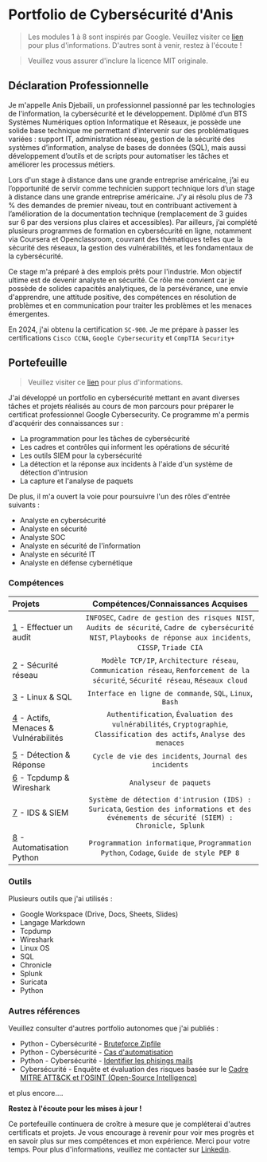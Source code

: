 # Portfolio de Cybersécurité d'Anis
> Les modules 1 à 8 sont inspirés par Google. Veuillez visiter ce [lien](https://www.coursera.org/google-certificates/cybersecurity-certificate) pour plus d'informations. D'autres sont à venir, restez à l'écoute !

> Veuillez vous assurer d'inclure la licence MIT originale.

## Déclaration Professionnelle
Je m'appelle Anis Djebaili, un professionnel passionné par les technologies de l'information, la cybersécurité et le développement. Diplômé d’un BTS Systèmes Numériques option Informatique et Réseaux, je possède une solide base technique me permettant d’intervenir sur des problématiques variées : support IT, administration réseau, gestion de la sécurité des systèmes d’information, analyse de bases de données (SQL), mais aussi développement d’outils et de scripts pour automatiser les tâches et améliorer les processus métiers. 

Lors d'un stage à distance dans une grande entreprise américaine, j’ai eu l’opportunité de servir comme technicien support technique lors d’un stage à distance dans une grande entreprise américaine. J’y ai résolu plus de 73 % des demandes de premier niveau, tout en contribuant activement à l’amélioration de la documentation technique (remplacement de 3 guides sur 6 par des versions plus claires et accessibles). Par ailleurs, j’ai complété plusieurs programmes de formation en cybersécurité en ligne, notamment via Coursera et Openclassroom, couvrant des thématiques telles que la sécurité des réseaux, la gestion des vulnérabilités, et les fondamentaux de la cybersécurité.

Ce stage m'a préparé à des emplois prêts pour l'industrie. Mon objectif ultime est de devenir analyste en sécurité. Ce rôle me convient car je possède de solides capacités analytiques, de la persévérance, une envie d'apprendre, une attitude positive, des compétences en résolution de problèmes et en communication pour traiter les problèmes et les menaces émergentes.

En 2024, j'ai obtenu la certification `SC-900`. Je me prépare à passer les certifications `Cisco CCNA`, `Google Cybersecurity` et `CompTIA Security+`

## Portefeuille
> Veuillez visiter ce [lien](https://www.coursera.org/professional-certificates/google-cybersecurity) pour plus d'informations.

J'ai développé un portfolio en cybersécurité mettant en avant diverses tâches et projets réalisés au cours de mon parcours pour préparer le certificat professionnel Google Cybersecurity. Ce programme m'a permis d'acquérir des connaissances sur :
* La programmation pour les tâches de cybersécurité
* Les cadres et contrôles qui informent les opérations de sécurité
* Les outils SIEM pour la cybersécurité
* La détection et la réponse aux incidents à l'aide d'un système de détection d'intrusion
* La capture et l'analyse de paquets

De plus, il m'a ouvert la voie pour poursuivre l'un des rôles d'entrée suivants :
* Analyste en cybersécurité
* Analyste en sécurité
* Analyste SOC
* Analyste en sécurité de l'information
* Analyste en sécurité IT
* Analyste en défense cybernétique

### Compétences
| Projets | Compétences/Connaissances Acquises |
| :--- |:---:|
| [1](https://github.com/anis-djeb/Anis-Portfolio-Cybersecurite/tree/main/1%20-%20Effectuer%20un%20audit) - Effectuer un audit | `INFOSEC`, `Cadre de gestion des risques NIST`, `Audits de sécurité`, `Cadre de cybersécurité NIST`, `Playbooks de réponse aux incidents`, `CISSP`, `Triade CIA` |
| [2](https://github.com/anis-djeb/Anis-Portfolio-Cybersecurite/tree/main/2%20-%20S%C3%A9curit%C3%A9%20du%20r%C3%A9seau) - Sécurité réseau | `Modèle TCP/IP`,  `Architecture réseau`, `Communication réseau`, `Renforcement de la sécurité`, `Sécurité réseau`, `Réseaux cloud` | 
| [3](https://github.com/anis-djeb/Anis-Portfolio-Cybersecurite/tree/main/3%20-%20Linux%20%26%20SQL) - Linux & SQL | `Interface en ligne de commande`, `SQL`, `Linux`, `Bash` | 
| [4](https://github.com/anis-djeb/Anis-Portfolio-Cybersecurite/tree/main/4%20-%20Actifs%2C%20menaces%20%26%20vuln%C3%A9rabilit%C3%A9s	) - Actifs, Menaces & Vulnérabilités | `Authentification`, `Évaluation des vulnérabilités`, `Cryptographie`, `Classification des actifs`, `Analyse des menaces`|
| [5](https://github.com/anis-djeb/Anis-Portfolio-Cybersecurite/tree/main/5%20-%20D%C3%A9tection%20%26%20r%C3%A9ponse) - Détection & Réponse | `Cycle de vie des incidents`, `Journal des incidents` |
| [6](https://github.com/anis-djeb/Anis-Portfolio-Cybersecurite/tree/main/6%20-%20Tcpdump%20%26%20Wireshark) - Tcpdump & Wireshark | `Analyseur de paquets` | 
| [7](https://github.com/anis-djeb/Anis-Portfolio-Cybersecurite/tree/main/7%20-%20IDS%20%26%20SIEM) - IDS & SIEM | `Système de détection d'intrusion (IDS) : Suricata`, `Gestion des informations et des événements de sécurité (SIEM) : Chronicle, Splunk` |
| [8](https://github.com/anis-djeb/Anis-Portfolio-Cybersecurite/tree/main/8%20-%20Automatisation%20Python) - Automatisation Python | `Programmation informatique`, `Programmation Python`, `Codage`, `Guide de style PEP 8`| 

### Outils
Plusieurs outils que j'ai utilisés :
* Google Workspace (Drive, Docs, Sheets, Slides)
* Langage Markdown
* Tcpdump
* Wireshark
* Linux OS
* SQL
* Chronicle
* Splunk
* Suricata
* Python

### Autres références
Veuillez consulter d'autres portfolio autonomes que j'ai publiés :
* Python - Cybersécurité - [Bruteforce Zipfile](https://github.com/anis-djeb/Python-Cybersecurite-Bruteforce-zipfile)
* Python - Cybersécurité - [Cas d'automatisation](https://github.com/anis-djeb/Python-Cybersecurite-Cas-Automatisation)
* Python - Cybersécurité - [Identifier les phisings mails](https://github.com/anis-djeb/Python-Script-Identifier-Phising-Mails) 
* Cybersécurité - Enquête et évaluation des risques basée sur le [Cadre MITRE ATT&CK et l'OSINT (Open-Source Intelligence)](https://github.com/anis-djeb/Cybersecurite-Enquete-Rapport-Risque-Principal)

et plus encore....

**Restez à l'écoute pour les mises à jour !**

Ce portefeuille continuera de croître à mesure que je compléterai d'autres certificats et projets. Je vous encourage à revenir pour voir mes progrès et en savoir plus sur mes compétences et mon expérience.
Merci pour votre temps. Pour plus d'informations, veuillez me contacter sur [Linkedin](https://www.linkedin.com/in/anis-djebaili/).
